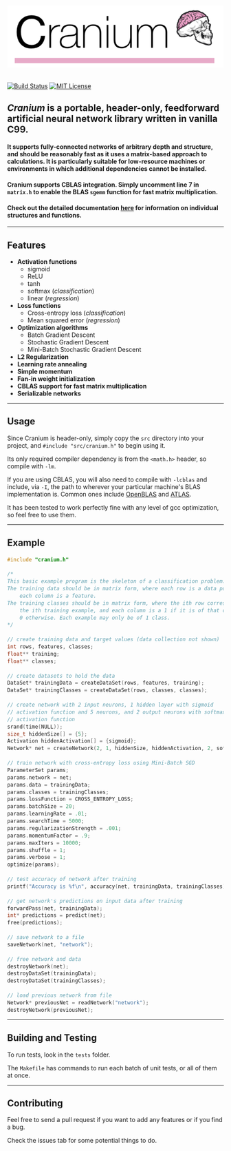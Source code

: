 <div align="center">
    <img src="docs/image.png"></img>
</div>

<br>

[![Build Status](https://travis-ci.org/100/Cranium.svg?branch=master)](https://travis-ci.org/100/Cranium)
[![MIT License](https://img.shields.io/dub/l/vibe-d.svg)](https://github.com/100/Cranium/blob/master/LICENSE)

## *Cranium* is a portable, header-only, feedforward artificial neural network library written in vanilla C99. 

#### It supports fully-connected networks of arbitrary depth and structure, and should be reasonably fast as it uses a matrix-based approach to calculations. It is particularly suitable for low-resource machines or environments in which additional dependencies cannot be installed.

#### Cranium supports CBLAS integration. Simply uncomment line 7 in ```matrix.h``` to enable the BLAS ```sgemm``` function for fast matrix multiplication.

#### Check out the detailed documentation [here](https://100.github.io/Cranium/) for information on individual structures and functions.

<hr>

## Features
* **Activation functions**
    * sigmoid
    * ReLU
    * tanh
    * softmax (*classification*)
    * linear (*regression*)
* **Loss functions**
    * Cross-entropy loss (*classification*)
    * Mean squared error (*regression*)
* **Optimization algorithms** 
    * Batch Gradient Descent
    * Stochastic Gradient Descent
    * Mini-Batch Stochastic Gradient Descent
* **L2 Regularization**
* **Learning rate annealing**
* **Simple momentum**
* **Fan-in weight initialization**
* **CBLAS support for fast matrix multiplication**
* **Serializable networks**

<hr>

## Usage
Since Cranium is header-only, simply copy the ```src``` directory into your project, and ```#include "src/cranium.h"``` to begin using it. 

Its only required compiler dependency is from the ```<math.h>``` header, so compile with ```-lm```.

If you are using CBLAS, you will also need to compile with ```-lcblas``` and include, via ```-I```, the path to wherever your particular machine's BLAS implementation is. Common ones include [OpenBLAS](http://www.openblas.net/) and [ATLAS](http://math-atlas.sourceforge.net/).

It has been tested to work perfectly fine with any level of gcc optimization, so feel free to use them. 

<hr>

## Example

```c
#include "cranium.h"

/*
This basic example program is the skeleton of a classification problem.
The training data should be in matrix form, where each row is a data point, and
    each column is a feature. 
The training classes should be in matrix form, where the ith row corresponds to
    the ith training example, and each column is a 1 if it is of that class, and
    0 otherwise. Each example may only be of 1 class.
*/

// create training data and target values (data collection not shown)
int rows, features, classes;
float** training;
float** classes;

// create datasets to hold the data
DataSet* trainingData = createDataSet(rows, features, training);
DataSet* trainingClasses = createDataSet(rows, classes, classes);

// create network with 2 input neurons, 1 hidden layer with sigmoid
// activation function and 5 neurons, and 2 output neurons with softmax 
// activation function
srand(time(NULL));
size_t hiddenSize[] = {5};
Activation hiddenActivation[] = {sigmoid};
Network* net = createNetwork(2, 1, hiddenSize, hiddenActivation, 2, softmax);

// train network with cross-entropy loss using Mini-Batch SGD
ParameterSet params;
params.network = net;
params.data = trainingData;
params.classes = trainingClasses;
params.lossFunction = CROSS_ENTROPY_LOSS;
params.batchSize = 20;
params.learningRate = .01;
params.searchTime = 5000;
params.regularizationStrength = .001;
params.momentumFactor = .9;
params.maxIters = 10000;
params.shuffle = 1;
params.verbose = 1;
optimize(params);

// test accuracy of network after training
printf("Accuracy is %f\n", accuracy(net, trainingData, trainingClasses));

// get network's predictions on input data after training
forwardPass(net, trainingData);
int* predictions = predict(net);
free(predictions);

// save network to a file
saveNetwork(net, "network");

// free network and data
destroyNetwork(net);
destroyDataSet(trainingData);
destroyDataSet(trainingClasses);

// load previous network from file
Network* previousNet = readNetwork("network");
destroyNetwork(previousNet);
```

<hr>

## Building and Testing

To run tests, look in the ```tests``` folder. 

The ```Makefile``` has commands to run each batch of unit tests, or all of them at once.

<hr>

## Contributing

Feel free to send a pull request if you want to add any features or if you find a bug.

Check the issues tab for some potential things to do.